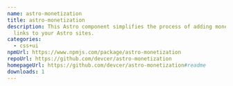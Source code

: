 ```yaml
---
name: astro-monetization
title: astro-monetization
description: This Astro component simplifies the process of adding monetization
  links to your Astro sites.
categories:
  - css+ui
npmUrl: https://www.npmjs.com/package/astro-monetization
repoUrl: https://github.com/devcer/astro-monetization
homepageUrl: https://github.com/devcer/astro-monetization#readme
downloads: 1
---
```

